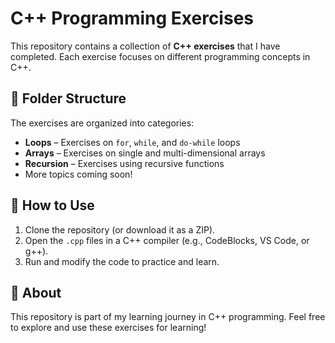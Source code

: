 
# C++ Programming Exercises  

This repository contains a collection of **C++ exercises** that I have completed. Each exercise focuses on different programming concepts in C++.  

## 📂 Folder Structure  
The exercises are organized into categories:  

- **Loops** – Exercises on `for`, `while`, and `do-while` loops  
- **Arrays** – Exercises on single and multi-dimensional arrays  
- **Recursion** – Exercises using recursive functions  
- More topics coming soon!  

## 🚀 How to Use  
1. Clone the repository (or download it as a ZIP).  
2. Open the `.cpp` files in a C++ compiler (e.g., CodeBlocks, VS Code, or g++).  
3. Run and modify the code to practice and learn.  

## 📌 About  
This repository is part of my learning journey in C++ programming. Feel free to explore and use these exercises for learning!  

